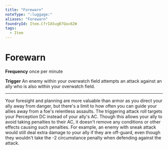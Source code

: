 ```yaml
---
title: "Forewarn"
noteType: ":luggage:"
aliases: "Forewarn"
foundryId: Item.CfrIA5ugB7Qav82W
tags:
  - Item
---
```


# Forewarn

**Frequency** once per minute

**Trigger** An enemy within your overwatch field attempts an attack against an ally who is also within your overwatch field.

* * *

Your foresight and planning are more valuable than armor as you direct your ally away from danger, but there's a limit to how often you can guide your allies away from a foe's relentless assaults. The triggering attack roll targets your Perception DC instead of your ally's AC. Though this allows your ally to avoid taking penalties to their AC, it doesn't remove any conditions or other effects causing such penalties. For example, an enemy with sneak attack would still deal extra damage to your ally if they are off-guard, even though they wouldn't take the -2 circumstance penalty when defending against the attack.
